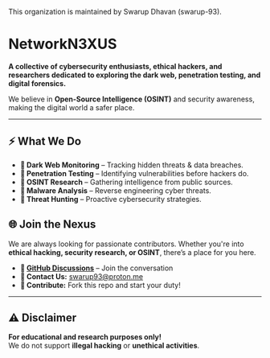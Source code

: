 This organization is maintained by Swarup Dhavan (swarup-93).

# NetworkN3XUS  
**A collective of cybersecurity enthusiasts, ethical hackers, and researchers dedicated to exploring the dark web, penetration testing, and digital forensics.**  

We believe in **Open-Source Intelligence (OSINT)** and security awareness, making the digital world a safer place.  

---

## ⚡ What We Do  
- **🔹 Dark Web Monitoring** – Tracking hidden threats & data breaches.  
- **🔹 Penetration Testing** – Identifying vulnerabilities before hackers do.  
- **🔹 OSINT Research** – Gathering intelligence from public sources.  
- **🔹 Malware Analysis** – Reverse engineering cyber threats.  
- **🔹 Threat Hunting** – Proactive cybersecurity strategies.  


## 🌐 Join the Nexus  
We are always looking for passionate contributors. Whether you're into **ethical hacking, security research, or OSINT**, there’s a place for you here.  

- **🔗 [GitHub Discussions]([.github/discussions/1](https://github.com/NetworkN3XUS/.github/discussions/1))** – Join the conversation  
- **📧 Contact Us:** [swarup93@proton.me](mailto:swarup93@proton.me)  
- **🚀 Contribute:** Fork this repo and start your duty!  

---

## ⚠️ Disclaimer  
**For educational and research purposes only!**  
We do not support **illegal hacking** or **unethical activities**.  
